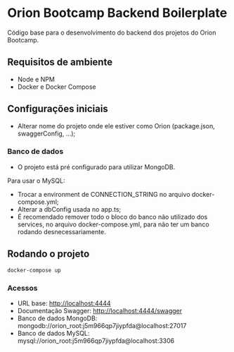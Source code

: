 # Orion Bootcamp Backend Boilerplate

Código base para o desenvolvimento do backend dos projetos do Orion Bootcamp.

## Requisitos de ambiente

- Node e NPM
- Docker e Docker Compose

## Configurações iniciais

- Alterar nome do projeto onde ele estiver como Orion (package.json, swaggerConfig, ...);

### Banco de dados

- O projeto está pré configurado para utilizar MongoDB.

Para usar o MySQL:

- Trocar a environment de CONNECTION_STRING no arquivo docker-compose.yml;
- Alterar a dbConfig usada no app.ts;
- É recomendado remover todo o bloco do banco não utilizado dos services, no arquivo docker-compose.yml, para não ter um banco rodando desnecessariamente.

## Rodando o projeto

`docker-compose up`

### Acessos

- URL base: <http://localhost:4444>
- Documentação Swagger: <http://localhost:4444/swagger>
- Banco de dados MongoDB: mongodb://orion_root:j5m966qp7jiypfda@localhost:27017
- Banco de dados MySQL: mysql://orion_root:j5m966qp7jiypfda@localhost:3306
